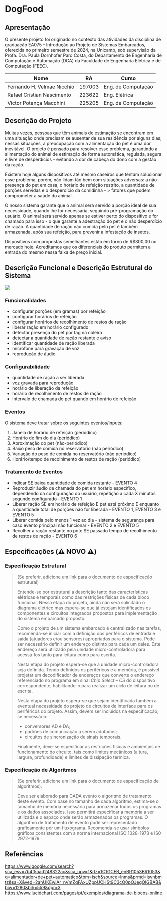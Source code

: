 # DogFood

## Apresentação
O presente projeto foi originado no contexto das atividades da disciplina de graduação EA075 - Introdução ao Projeto de Sistemas Embarcados, oferecida no primeiro semestre de 2024, na Unicamp, sob supervisão da Profa. Dra. Paula Dornhofer Paro Costa, do Departamento de Engenharia de Computação e Automação (DCA) da Faculdade de Engenharia Elétrica e de Computação (FEEC).

 |Nome  | RA | Curso|
 |--|--|--|
 | Fernando H. Velmae Nicchio  | 197003  | Eng. de Computação|
 | Rafael Cristian Nascimento  | 223622  | Eng. Elétrica|
 | Victor Potença Macchini | 225205  | Eng.  de Computação |


## Descrição do Projeto
Muitas vezes, pessoas que têm animais de estimação se encontram em uma situação onde precisam se ausentar de sua residência por alguns dias; nessas situações, a preocupação com a alimentação do pet é uma dor inevitável. O projeto é pensado para resolver esse problema,  garantindo a alimentação do animal de estimação de forma automática, regulada, segura e livre de desperdícios - evitando a dor de cabeça do dono com a gestão da ração.

Existem hoje alguns dispositivos até mesmo caseiros que tentam solucionar esse problema, porém, não lidam tão bem com situações adversas: a não-presença do pet em casa, o horário de refeição restrito, a quantidade de porções servidas e o desperdício da comidinha - > fatores que podem comprometer a saúde do animal.

O nosso sistema garante que o animal será servido a porção ideal de sua necessidade, quando lhe for necessária, seguindo pré-programação do usuário. O animal será servido apenas se estiver perto do dispositivo e for chamado para isso - o que garante a adestração do pet e o não desperdício de ração. A quantidade de ração não comida pelo pet é também armazenada, após sua refeição, para prevenir a infestação de insetos.

Dispositivos com propostas semelhantes estão em torno de R$300,00 no mercado hoje. Acreditamos que os diferenciais do produto permitem a entrada do mesmo nessa faixa de preço inicial.



## Descrição Funcional e Descrição Estrutural do Sistema
<img src="\dogfood_diagr.png">

### Funcionalidades
- configurar porções (em gramas) por refeição
- configurar horários de refeição
- configurar horários de recolhimento de restos de ração
- liberar ração em horário configurado
- detectar presença do pet por tag na coleira
- detectar a quantidade de ração restante e aviso
- identificar quantidade de ração liberada
- microfone para gravação de voz
- reprodução de áudio


### Configurabilidade
- quantidade de ração a ser liberada
- voz gravada para reprodução
- horário de liberação da refeição
- horário de recolhimento de restos de ração
- intervalo de chamada do pet quando em horário de refeição


### Eventos
O sistema deve tratar sobre os seguintes eventos/inputs:
1. Janela de horário de refeição (periódico)
2. Horário de fim do dia (periódico)
3. Aproximação do pet (não-periódico)
4. Baixo peso de comida no reservatório (não periódico)
5. Variação do peso de comida no reservatório (não periódico)
6. Horário/tempo de recolhimento de restos de ração (periódico)


### Tratamento de Eventos
- Indicar SE baixa quantidade de comida restante - EVENTO 4
- Reproduzir áudio de chamada do pet em horário específico, dependendo da configuração do usuário, repetição a cada X minutos segundo configurado - EVENTO 1
- Liberar ração SE em horário de refeição E pet está próximo E enquanto a quantidade total de porções não for liberada - EVENTO 1, EVENTO 3 e EVENTO 5
- Liberar comida pelo menos 1 vez ao dia - sistema de segurança para caso evento principal não funcionar - EVENTO 2 e EVENTO 5
- Recolher a ração restante no pote SE passado tempo de recolhimento de restos de ração - EVENTO 6

## Especificações (⚠️ NOVO ⚠️)

### Especificação Estrutural

> (Se preferir, adicione um link para o documento de especificação estrutural)
> 
> Entende-se por estrutural a descrição tanto das características elétricas e temporais como das restrições físicas de cada bloco funcional.
> Nessa etapa do projeto, ainda não será solicitado o diagrama elétrico mas espera-se que já estejam identificados os componentes e circuitos integrados propostos
> para implementação do sistema embarcado proposto.
> 
> Como o projeto de um sistema embarcado é centralizado nas tarefas, recomenda-se iniciar com a definição dos periféricos de entrada e saída (atuadores e/ou sensores) apropriados para o
> sistema. Pode ser necessário definir um endereço distinto para cada um deles. 
> Este endereço será utilizado pela unidade micro-controladora para acessá-los tanto para leitura como para escrita.

> Nesta etapa do projeto espera-se que a unidade micro-controladora seja definida.
> Tendo definidos os periféricos e a memória, é possível projetar um decodificador de endereços
> que converte o endereço referenciado no programa em sinal *Chip Select – CS* do dispositivo
> correspondente, habilitando-o para realizar um ciclo de leitura ou de escrita.
> 
> Nesta etapa do projeto espera-se que sejam identificada também a eventual necessidade do projeto de circuitos de interface para os periféricos do projeto.
> Assim, devem ser incluídos na especificação, se necessário:
> - conversores AD e DA;
> - padrões de comunicação a serem adotados;
> - circuitos de sincronização de sinais temporais.
> 
> Finalmente, deve-se especificar as restrições físicas e ambientais de funcionamento do circuito, tais como limites mecânicos
> (altura, largura, profundidade) e limites de dissipação térmica.

### Especificação de Algoritmos 

> (Se preferir, adicione um link para o documento de especificação de algoritmos).
> 
> Deve ser elaborado para CADA evento o algoritmo de tratamento deste evento. Com base no
> tamanho de cada algoritmo, estima-se o tamanho de memória necessária para armazenar todos
> os programas e os dados associados. Isso permitirá especificar a memória a ser utilizada e o
> espaço onde serão armazenados os programas. O algoritmo de tratamento de evento pode
> ser representado graficamente por um fluxograma. Recomenda-se usar símbolos gráficos consistentes 
> com a norma internacional ISO 1028-1973 e IS0 2972-1979.

## Referências
https://www.google.com/search?sca_esv=7b4f5aad248322ac&sca_upv=1&rlz=1C1GCEB_enBR1053BR1053&q=alimentador+de+pet+automatico&tbm=isch&source=lnms&prmd=isvnbmtz&sa=X&ved=2ahUKEwiAr_nVmZqFAxUZppUCHSt9C3cQ0pQJegQIGBAB&biw=1280&bih=559&dpr=3
https://www.lucidchart.com/pages/pt/exemplos/diagrama-de-blocos-online
